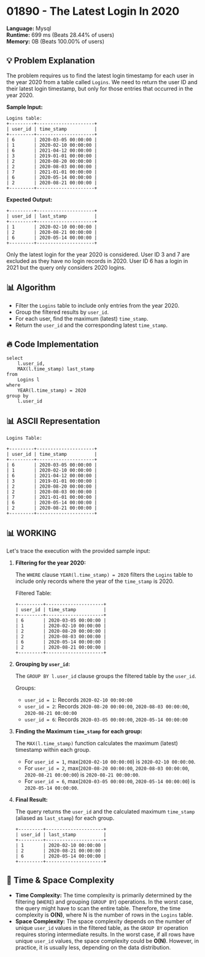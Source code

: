 # 01890 - The Latest Login In 2020
    
**Language:** Mysql  
**Runtime:** 699 ms (Beats 28.44% of users)  
**Memory:** 0B (Beats 100.00% of users)  

## 💡 **Problem Explanation**

The problem requires us to find the latest login timestamp for each user in the year 2020 from a table called `Logins`. We need to return the user ID and their latest login timestamp, but only for those entries that occurred in the year 2020.

**Sample Input:**

```
Logins table:
+---------+---------------------+
| user_id | time_stamp          |
+---------+---------------------+
| 6       | 2020-03-05 00:00:00 |
| 1       | 2020-02-10 00:00:00 |
| 6       | 2021-04-12 00:00:00 |
| 3       | 2019-01-01 00:00:00 |
| 2       | 2020-08-20 00:00:00 |
| 2       | 2020-08-03 00:00:00 |
| 7       | 2021-01-01 00:00:00 |
| 6       | 2020-05-14 00:00:00 |
| 2       | 2020-08-21 00:00:00 |
+---------+---------------------+
```

**Expected Output:**

```
+---------+---------------------+
| user_id | last_stamp          |
+---------+---------------------+
| 1       | 2020-02-10 00:00:00 |
| 2       | 2020-08-21 00:00:00 |
| 6       | 2020-05-14 00:00:00 |
+---------+---------------------+
```

Only the latest login for the year 2020 is considered. User ID 3 and 7 are excluded as they have no login records in 2020. User ID 6 has a login in 2021 but the query only considers 2020 logins.

## 📊 **Algorithm**

*   Filter the `Logins` table to include only entries from the year 2020.
*   Group the filtered results by `user_id`.
*   For each user, find the maximum (latest) `time_stamp`.
*   Return the `user_id` and the corresponding latest `time_stamp`.

## 🔥 **Code Implementation**

```mysql
select 
    l.user_id,
    MAX(l.time_stamp) last_stamp
from 
    Logins l
where
    YEAR(l.time_stamp) = 2020
group by
    l.user_id
```

## 📊 **ASCII Representation**

```
Logins Table:

+---------+---------------------+
| user_id | time_stamp          |
+---------+---------------------+
| 6       | 2020-03-05 00:00:00 |
| 1       | 2020-02-10 00:00:00 |
| 6       | 2021-04-12 00:00:00 |
| 3       | 2019-01-01 00:00:00 |
| 2       | 2020-08-20 00:00:00 |
| 2       | 2020-08-03 00:00:00 |
| 7       | 2021-01-01 00:00:00 |
| 6       | 2020-05-14 00:00:00 |
| 2       | 2020-08-21 00:00:00 |
+---------+---------------------+
```

## 📊 **WORKING**

Let's trace the execution with the provided sample input:

1.  **Filtering for the year 2020:**

    The `WHERE` clause `YEAR(l.time_stamp) = 2020` filters the `Logins` table to include only records where the year of the `time_stamp` is 2020.

    Filtered Table:

    ```
    +---------+---------------------+
    | user_id | time_stamp          |
    +---------+---------------------+
    | 6       | 2020-03-05 00:00:00 |
    | 1       | 2020-02-10 00:00:00 |
    | 2       | 2020-08-20 00:00:00 |
    | 2       | 2020-08-03 00:00:00 |
    | 6       | 2020-05-14 00:00:00 |
    | 2       | 2020-08-21 00:00:00 |
    +---------+---------------------+
    ```

2.  **Grouping by `user_id`:**

    The `GROUP BY l.user_id` clause groups the filtered table by the `user_id`.

    Groups:

    *   `user_id = 1`: Records `2020-02-10 00:00:00`
    *   `user_id = 2`: Records `2020-08-20 00:00:00`, `2020-08-03 00:00:00`, `2020-08-21 00:00:00`
    *   `user_id = 6`: Records `2020-03-05 00:00:00`, `2020-05-14 00:00:00`

3.  **Finding the Maximum `time_stamp` for each group:**

    The `MAX(l.time_stamp)` function calculates the maximum (latest) timestamp within each group.

    *   For `user_id = 1`, max(`2020-02-10 00:00:00`) is `2020-02-10 00:00:00`.
    *   For `user_id = 2`, max(`2020-08-20 00:00:00`, `2020-08-03 00:00:00`, `2020-08-21 00:00:00`) is `2020-08-21 00:00:00`.
    *   For `user_id = 6`, max(`2020-03-05 00:00:00`, `2020-05-14 00:00:00`) is `2020-05-14 00:00:00`.

4.  **Final Result:**

    The query returns the `user_id` and the calculated maximum `time_stamp` (aliased as `last_stamp`) for each group.

    ```
    +---------+---------------------+
    | user_id | last_stamp          |
    +---------+---------------------+
    | 1       | 2020-02-10 00:00:00 |
    | 2       | 2020-08-21 00:00:00 |
    | 6       | 2020-05-14 00:00:00 |
    +---------+---------------------+
    ```

## 🚀 **Time & Space Complexity**

*   **Time Complexity:** The time complexity is primarily determined by the filtering (`WHERE`) and grouping (`GROUP BY`) operations. In the worst case, the query might have to scan the entire table. Therefore, the time complexity is **O(N)**, where N is the number of rows in the `Logins` table.
*   **Space Complexity:** The space complexity depends on the number of unique `user_id` values in the filtered table, as the `GROUP BY` operation requires storing intermediate results. In the worst case, if all rows have unique `user_id` values, the space complexity could be **O(N)**. However, in practice, it is usually less, depending on the data distribution.
    